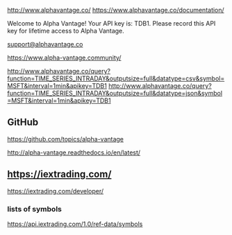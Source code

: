 

http://www.alphavantage.co/
https://www.alphavantage.co/documentation/

Welcome to Alpha Vantage! Your API key is: TDB1. Please record this API key for lifetime access to Alpha Vantage.


support@alphavantage.co

https://www.alpha-vantage.community/


http://www.alphavantage.co/query?function=TIME_SERIES_INTRADAY&outputsize=full&datatype=csv&symbol=MSFT&interval=1min&apikey=TDB1
http://www.alphavantage.co/query?function=TIME_SERIES_INTRADAY&outputsize=full&datatype=json&symbol=MSFT&interval=1min&apikey=TDB1


## GitHub

https://github.com/topics/alpha-vantage


http://alpha-vantage.readthedocs.io/en/latest/


## https://iextrading.com/

https://iextrading.com/developer/

### lists of symbols

https://api.iextrading.com/1.0/ref-data/symbols

